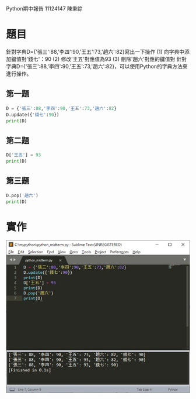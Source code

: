 Python期中報告 11124147 陳秉綜

# 題目
針對字典D={'張三':88,'李四':90,'王五':73,'趙六':82}寫出一下操作
(1) 向字典中添加鍵值對'錢七'：90
(2) 修改'王五'對應值為93
(3) 刪除'趙六'對應的鍵值對
針對字典D={'張三':88,'李四':90,'王五':73,'趙六':82}，可以使用Python的字典方法來進行操作。

## 第一題

```python
D = {'張三':88,'李四':90,'王五':73,'趙六':82}
D.update({'錢七':90})
print(D)
```
## 第二題
```python
D['王五'] = 93
print(D)
```

## 第三題
```python
D.pop('趙六')
print(D)
```

# 實作
![image](https://github.com/heart1beat/Python_Midterm/blob/main/messageImage_1712648963334.jpg)
